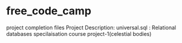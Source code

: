 # free_code_camp
project completion files
Project Description:
universal.sql : Relational databases specilaisation course project-1(celestial bodies)
